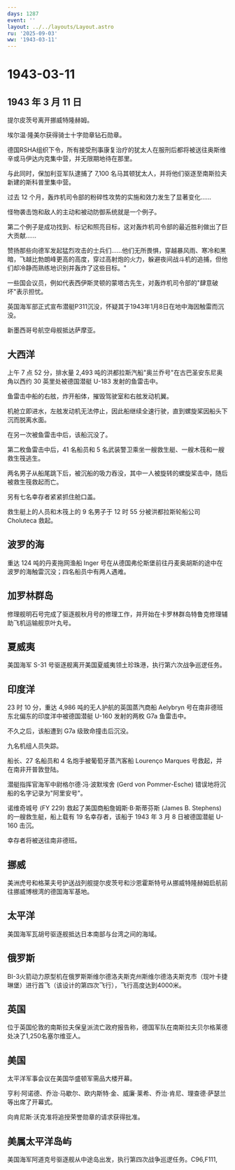 ```yaml
---
days: 1287
event: ''
layout: ../../layouts/Layout.astro
ru: '2025-09-03'
ww: '1943-03-11'
---
```


# 1943-03-11

## 1943 年 3 月 11 日

提尔皮茨号离开挪威特隆赫姆。

埃尔温·隆美尔获得骑士十字勋章钻石勋章。

德国RSHA组织下令，所有接受刑事康复治疗的犹太人在服刑后都将被送往奥斯维辛或马伊达内克集中营，并无限期地待在那里。

与此同时，保加利亚军队逮捕了 7,100
名马其顿犹太人，并将他们驱逐至南斯拉夫新建的斯科普里集中营。

过去 12 个月，轰炸机司令部的粉碎性攻势的实施和效力发生了显著变化......

怪物袭击饱和敌人的主动和被动防御系统就是一个例子。

第二个例子是成功找到、标记和照亮目标，这对轰炸机司令部的最近胜利做出了巨大贡献......

赞扬那些向德军发起猛烈攻击的士兵们\...\...他们无所畏惧，穿越暴风雨、寒冷和黑暗，飞越比勃朗峰更高的高度，穿过高射炮的火力，躲避夜间战斗机的追捕，但他们却冷静而熟练地识别并轰炸了这些目标。"

一些国会议员，例如代表西伊斯灵顿的蒙塔古先生，对轰炸机司令部的"肆意破坏"表示担忧。

英国海军部正式宣布潜艇P311沉没，怀疑其于1943年1月8日在地中海因触雷而沉没。

新墨西哥号航空母舰抵达萨摩亚。

## 大西洋

上午 7 点 52 分，排水量 2,493
吨的洪都拉斯汽船"奥兰乔号"在古巴圣安东尼奥角以西约 30 英里处被德国潜艇
U-183 发射的鱼雷击中。

鱼雷击中船的右舷，炸开船体，摧毁驾驶室和右舷发动机翼。

机舱立即进水，左舷发动机无法停止，因此船继续全速行驶，直到螺旋桨因船头下沉而脱离水面。

在另一次被鱼雷击中后，该船沉没了。

第二枚鱼雷击中后，41 名船员和 5
名武装警卫乘坐一艘救生艇、一艘木筏和一艘救生筏逃生。

两名男子从船尾跳下后，被沉船的吸力吞没，其中一人被旋转的螺旋桨击中，随后被救生筏救起而亡。

另有七名幸存者紧紧抓住舱口盖。

救生艇上的人员和木筏上的 9 名男子于 12 时 55 分被洪都拉斯轮船公司
Choluteca 救起。

## 波罗的海

重达 124 吨的丹麦拖网渔船 Inger
号在从德国弗伦斯堡前往丹麦奥胡斯的途中在波罗的海触雷沉没；四名船员中有两人遇难。

## 加罗林群岛

修理舰明石号完成了驱逐舰秋月号的修理工作，并开始在卡罗林群岛特鲁克修理辅助飞机运输舰京叶丸号。

## 夏威夷

美国海军 S-31 号驱逐舰离开美国夏威夷领土珍珠港，执行第六次战争巡逻任务。

## 印度洋

23 时 10 分，重达 4,986 吨的无人护航的英国蒸汽商船 Aelybryn
号在南非德班东北偏东的印度洋中被德国潜艇 U-160 发射的两枚 G7a 鱼雷击中。

不久之后，该船遭到 G7a 级致命撞击后沉没。

九名机组人员失踪。

船长、27 名船员和 4 名炮手被葡萄牙蒸汽客船 Lourenço Marques
号救起，并在南非开普敦登陆。

潜艇指挥官海军中尉格尔德·冯·波默埃舍 (Gerd von Pommer-Esche)
错误地将沉船的名字记录为"阿里安号"。

诺维奇城号 (FY 229) 救起了美国商船詹姆斯·B·斯蒂芬斯 (James B. Stephens)
的一艘救生艇，船上载有 19 名幸存者，该船于 1943 年 3 月 8 日被德国潜艇
U-160 击沉。

幸存者将被送往南非德班。

## 挪威

美洲虎号和格莱夫号护送战列舰提尔皮茨号和沙恩霍斯特号从挪威特隆赫姆启航前往挪威博根湾的德国海军基地。

## 太平洋

美国海军瓦胡号驱逐舰抵达日本南部与台湾之间的海域。

## 俄罗斯

BI-3火箭动力原型机在俄罗斯斯维尔德洛夫斯克州斯维尔德洛夫斯克市（现叶卡捷琳堡）进行首飞（该设计的第四次飞行），飞行高度达到4000米。

## 英国

位于英国伦敦的南斯拉夫保皇派流亡政府报告称，德国军队在南斯拉夫贝尔格莱德处决了1,250名塞尔维亚人。

## 美国

太平洋军事会议在美国华盛顿军需品大楼开幕。

亨利·阿诺德、乔治·马歇尔、欧内斯特·金、威廉·莱希、乔治·肯尼、理查德·萨瑟兰等出席了开幕式。

向肯尼斯·沃克准将追授荣誉勋章的请求获得批准。

## 美属太平洋岛屿

美国海军阿道克号驱逐舰从中途岛出发，执行第四次战争巡逻任务。C96,F111,